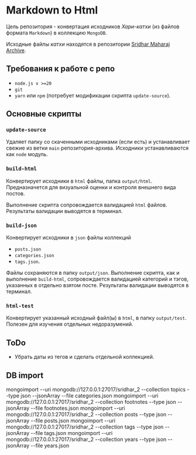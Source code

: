 # Markdown to Html

Цель репозитория - конвертация исходников *Хари-катхи* (из файлов формата `Markdown`) в коллекцию `MongoDB`.

Исходные файлы *катхи* находятся в репозитории [Sridhar Maharaj Archive](https://github.com/scsm-ua/sridhar-maharaj-archive).

## Требования к работе с репо
- `node.js v >=20`
- `git`
- `yarn` или `npm` (потребует модификации скрипта `update-source`).

## Основные скрипты

### `update-source`

Удаляет папку со скаченными исходниками (если есть) и устанавливает свежие из ветки `main` репозитория-архива. Исходники устанавливаются как `node` модуль.

### `build-html`

Конвертирует исходники в `html` файлы, папка `output/html`. Предназначется для визуальной оценки и контроля внешнего вида постов.

Выполнение скрипта сопровождается валидацией `html` файлов. Результаты валидации выводятся в терминал.

### `build-json`

Конвертирует исходники в `json` файлы коллекций 
- `posts.json`
- `categories.json`
- `tags.json`.

Файлы сохраняются в папку `output/json`. Выполнение скрипта, как и выполнение `build-html`, сопровождается валидацией категорий и тэгов, указанных в отдельно взятом посте. Результаты валидации выводятся в терминал.

### `html-test`

Конвертирует указанный исходный файл(ы) в `html`, в папку `output/test`. Полезен для изучения отдельных недоразумений. 

## ToDo
- Убрать даты из тегов и сделать отдельной коллекцией.

## DB import

mongoimport --uri mongodb://127.0.0.1:27017/sridhar_2  --collection topics --type json --jsonArray --file categories.json
mongoimport --uri mongodb://127.0.0.1:27017/sridhar_2  --collection footnotes --type json --jsonArray --file footnotes.json
mongoimport --uri mongodb://127.0.0.1:27017/sridhar_2  --collection posts --type json --jsonArray --file posts.json
mongoimport --uri mongodb://127.0.0.1:27017/sridhar_2  --collection tags --type json --jsonArray --file tags.json
mongoimport --uri mongodb://127.0.0.1:27017/sridhar_2  --collection years --type json --jsonArray --file years.json
